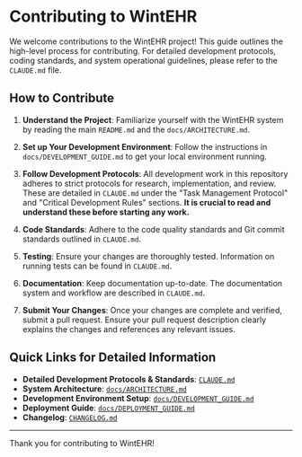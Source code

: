 # Contributing to WintEHR

We welcome contributions to the WintEHR project! This guide outlines the high-level process for contributing. For detailed development protocols, coding standards, and system operational guidelines, please refer to the `CLAUDE.md` file.

## How to Contribute

1.  **Understand the Project**: Familiarize yourself with the WintEHR system by reading the main `README.md` and the `docs/ARCHITECTURE.md`.

2.  **Set up Your Development Environment**: Follow the instructions in `docs/DEVELOPMENT_GUIDE.md` to get your local environment running.

3.  **Follow Development Protocols**: All development work in this repository adheres to strict protocols for research, implementation, and review. These are detailed in `CLAUDE.md` under the "Task Management Protocol" and "Critical Development Rules" sections. **It is crucial to read and understand these before starting any work.**

4.  **Code Standards**: Adhere to the code quality standards and Git commit standards outlined in `CLAUDE.md`.

5.  **Testing**: Ensure your changes are thoroughly tested. Information on running tests can be found in `CLAUDE.md`.

6.  **Documentation**: Keep documentation up-to-date. The documentation system and workflow are described in `CLAUDE.md`.

7.  **Submit Your Changes**: Once your changes are complete and verified, submit a pull request. Ensure your pull request description clearly explains the changes and references any relevant issues.

## Quick Links for Detailed Information

*   **Detailed Development Protocols & Standards**: [`CLAUDE.md`](CLAUDE.md)
*   **System Architecture**: [`docs/ARCHITECTURE.md`](docs/ARCHITECTURE.md)
*   **Development Environment Setup**: [`docs/DEVELOPMENT_GUIDE.md`](docs/DEVELOPMENT_GUIDE.md)
*   **Deployment Guide**: [`docs/DEPLOYMENT_GUIDE.md`](docs/DEPLOYMENT_GUIDE.md)
*   **Changelog**: [`CHANGELOG.md`](CHANGELOG.md)

---

Thank you for contributing to WintEHR!
